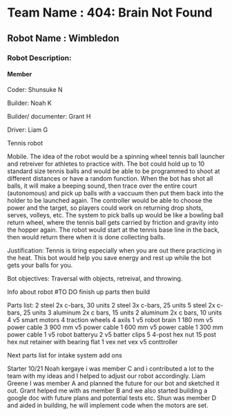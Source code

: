 # Team Name : 404: Brain Not Found

## Robot Name : Wimbledon

### Robot Description:

#### Member
Coder: Shunsuke N

Builder: Noah K

Builder/ documenter: Grant H

Driver: Liam G


Tennis robot

Mobile. The idea of the robot would be a spinning wheel tennis ball launcher and retreiver for athletes to practice with. The bot could hold up to 10 standard size tennis balls and would be able to be programmed to shoot at different distances or have  a random function. When the bot has shot all balls, it will make a beeping sound, then trace over the entire court (autonomous) and pick up balls with a vaccuum then put them back into the holder to be launched again. The controller would be able to choose the power and the target, so players could work on returning drop shots, serves, volleys, etc. The system to pick balls up would be like a bowling ball return wheel, where the tennis ball gets carried by friction and gravity into the hopper again. The robot would start at the tennis base line in the back, then would return there when it is done collecting balls. 

Justification:
Tennis is tiring especially when you are out there practicing in the heat. This bot would help you save energy and rest up while the bot gets your balls for you.

Bot objectives: Traversal with objects, retreival, and throwing.

Info about robot
#TO DO
finish up parts then build

Parts list: 
2 steel 2x c-bars, 30 units
2 steel 3x c-bars, 25 units
5 steel 2x c-bars, 25 units
3 aluminum 2x c bars, 15 units
2 aluminum 2x c bars, 10 units
4 v5 smart motors
4 traction wheels
4 axils
1 v5 robot brain
1 180 mm v5 power cable
3 900 mm v5 power cable
1 600 mm v5 power cable
1 300 mm power cable
1 v5 robot batteryu 
2 v5 batter clips
5 4-post hex nut
15 post hex nut retainer with bearing flat
1 vex net
vex v5 conttroller

Next parts list for intake system
add ons

Starter 10/21 Noah kergaye
i was member C and i contributed a lot to the team with my ideas and I helped to adjust our robot accordingly.
Liam Greene I was member A and planned the future for our bot and sketched it out. Grant helped me with as member B and we also started building a google doc with future plans and potential tests etc.
Shun was member D and aided in building, he will implement code when the motors are set.







